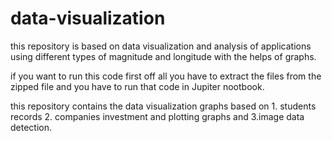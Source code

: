 # data-visualization
this repository is based on data visualization and analysis of applications using different types of magnitude and longitude with the helps of graphs.

if you want to run this code first off all you have to extract the files from the zipped file and you have to run that code in Jupiter nootbook.

this repository contains the data visualization graphs based on 1. students records 2. companies investment and plotting graphs and 3.image data detection.
